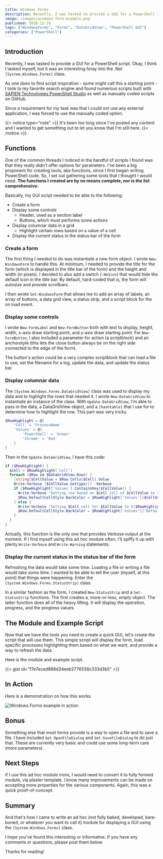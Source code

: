 ```yaml
---
title: Windows Forms
description: Recently, I was tasked to provide a GUI for a PowerShell script. Okay, I think I tasked myself, but it was an interesting foray into the .Net [System.Windows.Forms] class...One of the common threads I noticed in the handful of scripts I found was that they really didn't offer options for parameters. I've been a big proponent for creating tools, aka functions, since I first began writing PowerShell code. So, I set out gathering some tools that I thought I would need.
image: /images/windows-form-example.png
published: 2018-12-19
tags: ["WindowsForms", "Forms", "DataGridView", "PowerShell GUI"]
categories: ["PowerShell"]
---
```


## Introduction

Recently, I was tasked to provide a GUI for a PowerShell script. Okay, I think I tasked myself, but it was an interesting
foray into the .Net `[System.Windows.Forms]` class.

As one does to find script inspiration - some might call this a starting point - I took to my favorite search engine and
found numerous scripts built with [SAPIEN Technologies PowerShell Studio](https://www.sapien.com/software/powershell_studio)
as well as manually coded scripts on GitHub.

Since a requirement for my task was that I could not use any external application, I was forced to use the manually
coded option.

{{< notice type="note" >}}
It's been too long since I've posted any content and I wanted to get something out to let you know that I'm still here.
{{< /notice >}}

## Functions

One of the common threads I noticed in the handful of scripts I found was that they really didn't offer options for
parameters. I've been a big proponent for creating tools, aka functions, since I first began writing PowerShell code. So,
I set out gathering some tools that I thought I would need. **The functions I created are by no means complete, nor is
the list comprehensive.**

Basically, my GUI script needed to be able to the following:

* Create a form
* Display some controls
  * Header, used as a section label
  * Buttons, which must performs some actions
* Display columnar data in a grid
  * Highlight certain rows based on a value of a cell
* Display the current status in the status bar of the form

### Create a form

The first thing I needed to do was instantiate a new form object. I wrote `New-WindowsForm` to handle this. At minimum, I needed
to provide the title for the form (which is displayed in the title bar of the form) and the height and width (in pixels).
I decided to also add a switch (`-NoIcon`) that would hide the default icon in the title bar. By default, hard-coded that
is, the form will autosize and provide scrollbars.

I then wrote `Set-WindowsForm` that allows me to add an array of labels, an array of buttons, a data grid view, a status
strip, and a script block for the on load event.

### Display some controls

I wrote `New-FormLabel` and `New-FormButton` both with text to display, height, width, x-axis draw starting point, and
y-axis draw starting point. For `New-FormButton`, I also included a parameter for action (a scriptblock) and an
anchorstyle (this lets the close button always be on the right side connected to the edge of the form).

The button's action could be a very complex scriptblock that can load a file to use, set the filename for a log, update
the data, and update the status bar.

### Display columnar data

The `[System.Windows.Forms.DataGridView]` class was used to display my data and to highlight the rows that needed it. I
wrote `New-DataGridView` to instantiate an instance of the class. With `Update-DataGridView`, I'm able to pass in the
data, a DataGridView object, and a `[hashtable]` that I use for to determine how to highlight the row. This part was
very tricky.

```powershell
$RowHighlight = @{
    'Cell' = 'ProcessName'
    'Values' = @{
        'PowerShell' = 'Green'
        'Chrome' = 'Red'
    }
}
```

Then in the `Update-DataGridView`, I have this code:

```powershell
if ($RowHighlight) {
  $Cell = $RowHighlight['Cell']
  foreach ($Row in $DataGridView.Rows) {
    [string]$CellValue = $Row.Cells[$Cell].Value
    Write-Verbose ($CellValue.Gettype()) -Verbose
    if ($RowHighlight['Values'].ContainsKey($CellValue)) {
      Write-Verbose "Setting row based on $Cell cell of $CellValue to $($RowHighlight['Values'][$CellValue]) color"
      $Row.DefaultCellStyle.BackColor = $RowHighlight['Values'][$CellValue]
    } else {
      Write-Verbose "Setting $Cell cell for $CellValue to $($RowHighlight['Values'].Default) color"
      $Row.DefaultCellStyle.BackColor = $RowHighlight['Values']['Default']
    }
  }
}
```

Actually, this function is the only one that provides Verbose output at the moment. If I find myself using this ad hoc
module often, I'll spiffy it up with plenty `Write-Verbose` and `Write-Warning` statements.

### Display the current status in the status bar of the form

Refreshing the data would take some time. Loading a file or writing a file would take some time. I wanted to be able to
tell the user (myself, at this point) that things were happening. Enter the `[System.Windows.Forms.StatusStrip]` class.

In a similar fashion as the form, I created `New-StatusStrip` and a `Set-StatusStrip` functions. The first creates a,
more-or-less, _empty_ object. The latter function does all of the heavy lifting. It will display the operation, progress,
and the progress values.

## The Module and Example Script

Now that we have the tools you need to create a quick GUI, let's create the script that will use them. This simple script
will display the form, load specific processes highlighting them based on what we want, and provide a way to refresh the
data.

Here is the module and example script.

{{< gist id="f7e7eced888d34eeb2776536c333d3b5" >}}

## In Action

Here is a demonstration on how this works.

![Windows Forms example in action](/images/windows-form-in-action.gif "Windows Forms example in action")

## Bonus

Something else that most forms provide is a way to open a file and to save a file. I have included `Get-OpenFileDialog`
and `Set-SaveFileDialog` to do just that. These are currently very basic and could use some long-term care (more
parameters).

## Next Steps

If I use this ad hoc module more, I would need to convert it to fully formed module, via plaster template. I know many
improvements can be made on accepting more properties for the various components. Again, this was a quick proof-of-concept.

## Summary

And that's how I came to write an ad hoc (not fully baked, developed, bare-boned, or whatever you want to call it) module
for displaying a GUI using the `[System.Windows.Forms]` class.

I hope you've found this interesting or informative. If you have any comments or questions, please post them below.

Thanks for reading!
